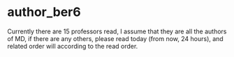 # author_ber6
Currently there are 15 professors read, I assume that they are all the authors of MD, if there are any others, please read today (from now, 24 hours), and related order will according to the read order. 
